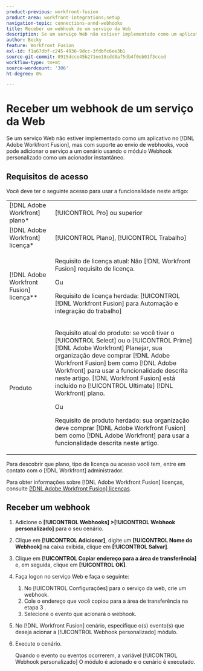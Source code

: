 ```yaml
---
product-previous: workfront-fusion
product-area: workfront-integrations;setup
navigation-topic: connections-annd-webhooks
title: Receber um webhook de um serviço da Web
description: Se um serviço Web não estiver implementado como um aplicativo no [!DNL Adobe Workfront Fusion], mas com suporte ao envio de webhooks, você pode adicionar o serviço a um cenário usando o módulo Webhook personalizado como um acionador instantâneo.
author: Becky
feature: Workfront Fusion
exl-id: f1a67dbf-c245-4936-9dcc-3fdbfc6ee3b1
source-git-commit: 0915dcce45b271ee18cdd8af5db4f0eb01f3cced
workflow-type: tm+mt
source-wordcount: '306'
ht-degree: 0%

---
```


# Receber um webhook de um serviço da Web

Se um serviço Web não estiver implementado como um aplicativo no [!DNL Adobe Workfront Fusion], mas com suporte ao envio de webhooks, você pode adicionar o serviço a um cenário usando o módulo Webhook personalizado como um acionador instantâneo.

## Requisitos de acesso

Você deve ter o seguinte acesso para usar a funcionalidade neste artigo:

<table style="table-layout:auto">
 <col> 
 <col> 
 <tbody> 
  <tr> 
   <td role="rowheader">[!DNL Adobe Workfront] plano*</td> 
   <td> <p>[!UICONTROL Pro] ou superior</p> </td> 
  </tr> 
  <tr data-mc-conditions=""> 
   <td role="rowheader">[!DNL Adobe Workfront] licença*</td> 
   <td> <p>[!UICONTROL Plano], [!UICONTROL Trabalho]</p> </td> 
  </tr> 
  <tr> 
   <td role="rowheader">[!DNL Adobe Workfront Fusion] licença**</td> 
   <td>
   <p>Requisito de licença atual: Não [!DNL Workfront Fusion] requisito de licença.</p>
   <p>Ou</p>
   <p>Requisito de licença herdada: [!UICONTROL [!DNL Workfront Fusion] para Automação e integração do trabalho] </p>
   </td> 
  </tr> 
  <tr> 
   <td role="rowheader">Produto</td> 
   <td>
   <p>Requisito atual do produto: se você tiver o [!UICONTROL Select] ou o [!UICONTROL Prime] [!DNL Adobe Workfront] Planejar, sua organização deve comprar [!DNL Adobe Workfront Fusion] bem como [!DNL Adobe Workfront] para usar a funcionalidade descrita neste artigo. [!DNL Workfront Fusion] está incluído no [!UICONTROL Ultimate] [!DNL Workfront] plano.</p>
   <p>Ou</p>
   <p>Requisito de produto herdado: sua organização deve comprar [!DNL Adobe Workfront Fusion] bem como [!DNL Adobe Workfront] para usar a funcionalidade descrita neste artigo.</p>
   </td> 
  </tr> 
 </tbody> 
</table>

Para descobrir que plano, tipo de licença ou acesso você tem, entre em contato com o [!DNL Workfront] administrador.

Para obter informações sobre [!DNL Adobe Workfront Fusion] licenças, consulte [[!DNL Adobe Workfront Fusion] licenças](../../workfront-fusion/get-started/license-automation-vs-integration.md).

## Receber um webhook

1. Adicione o **[!UICONTROL Webhooks] >[!UICONTROL Webhook personalizado]** para o seu cenário.
1. Clique em **[!UICONTROL Adicionar]**, digite um **[!UICONTROL Nome do Webhook]** na caixa exibida, clique em **[!UICONTROL Salvar]**.

1. Clique em **[!UICONTROL Copiar endereço para a área de transferência]** e, em seguida, clique em **[!UICONTROL OK]**.

1. Faça logon no serviço Web e faça o seguinte:

   1. No [!UICONTROL Configurações] para o serviço da web, crie um webhook.
   1. Cole o endereço que você copiou para a área de transferência na etapa 3 .
   1. Selecione o evento que acionará o webhook.

1. No [!DNL Workfront Fusion] cenário, especifique o(s) evento(s) que deseja acionar a [!UICONTROL Webhook personalizado] módulo.
1. Execute o cenário.

   Quando o evento ou eventos ocorrerem, a variável [!UICONTROL Webhook personalizado] O módulo é acionado e o cenário é executado.
